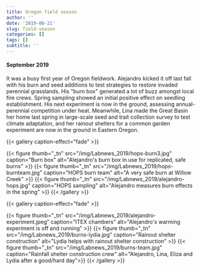```yaml
---
title: Oregon field season
author: ''
date: '2019-08-21'
slug: field-season
categories: []
tags: []
subtitle: ''
---
```

#### September 2019

It was a busy first year of Oregon fieldwork. Alejandro kicked it off last fall with his burn and seed additions to test strategies to restore invaded perennial grasslands. His "burn box" generated a lot of buzz amongst local fire crews. Spring sampling showed an initial positive effect on seedling establishment. His next experiment is now in the ground, assessing annual-perennial competition under heat. Meanwhile, Lina made the Great Basin her home last spring in large-scale seed and trait collection survey to test climate adaptation, and her rainout shelters for a common garden experiment are now in the ground in Eastern Oregon.

{{< gallery caption-effect="fade" >}}

  {{< figure thumb="_tn" src="/img/Labnews_2019/hops-burn3.jpg" caption="Burn box" alt="Alejandro's burn box in use for replicated, safe burns" >}}
  {{< figure thumb="_tn" src="/img/Labnews_2019/hops-burnteam.jpg" caption="HOPS burn team" alt="A very safe burn at Willow Creek" >}}
    {{< figure thumb="_tn" src="/img/Labnews_2019/alejandro-hops.jpg" caption="HOPS sampling" alt="Alejandro measures burn effects in the spring" >}}
{{< /gallery >}}


{{< gallery caption-effect="fade" >}}

  {{< figure thumb="_tn" src="/img/Labnews_2019/alejandro-experiment.jpeg" caption="ITEX chambers" alt="Alejandro's warming experiment is off and running" >}}
  {{< figure thumb="_tn" src="/img/Labnews_2019/burns-lydia.jpg" caption="Rainout shelter construction" alt="Lydia helps with rainout shelter construction" >}}
    {{< figure thumb="_tn" src="/img/Labnews_2019/burns-team.jpg" caption="Rainfall shelter construction crew" alt="Alejandro, Lina, Eliza and Lydia after a good/hard day">}}
{{< /gallery >}}

<!--more-->
